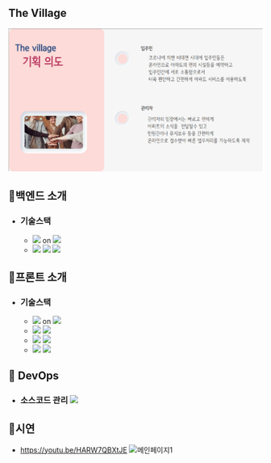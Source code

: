 ## The Village
 ![슬라이드1](https://github.com/legojinK/PersonalProject-1/blob/main/HeejinKim/img/%EA%B8%B0%ED%9A%8D%EC%9D%98%EB%8F%84.png?raw=true)
 
 
 ## 💛백엔드 소개
 * ### 기술스택
   - <img src="https://img.shields.io/badge/Java-8-3766AB?style=flat"/> on <img src="https://img.shields.io/badge/IntelliJ-3766AB?style=flat"/>
   - <img src="https://img.shields.io/badge/Spring-4-3766AB?style=flat"/> <img src="https://img.shields.io/badge/SpringBoot-2.6.3-3766AB?style=flat"/> <img src="https://img.shields.io/badge/SpringSecurity-5.6.1-3766AB?style=flat"/>
   
## 💛프론트 소개
 * ### 기술스택
   - <img src="https://img.shields.io/badge/JavaScript-ES6+-3766AB?style=flat"/> on <img src="https://img.shields.io/badge/VScode-3766AB?style=flat"/>
   - <img src="https://img.shields.io/badge/Vue-2.6.14-3766AB?style=flat"/> <img src="https://img.shields.io/badge/Vuex-3.6.2-3766AB?style=flat"/> 
   - <img src="https://img.shields.io/badge/Vuetify-2.6.0-3766AB?style=flat"/> <img src="https://img.shields.io/badge/SCSS-13.0.0-3766AB?style=flat"/>
   - <img src="https://img.shields.io/badge/eslint-7.32.0-3766AB?style=flat"/> <img src="https://img.shields.io/badge/prettier-2.6.2-3766AB?style=flat"/>

## 💛 DevOps
 * ### 소스코드 관리 <img src="https://img.shields.io/badge/Github-3766AB?style=flat"/> 
## 💛시연
 * https://youtu.be/HARW7QBXtJE
 ![메인페이지1](https://github.com/legojinK/PersonalProject-1/blob/main/HeejinKim/img/mainPage.com-gif-maker.gif?raw=true)


